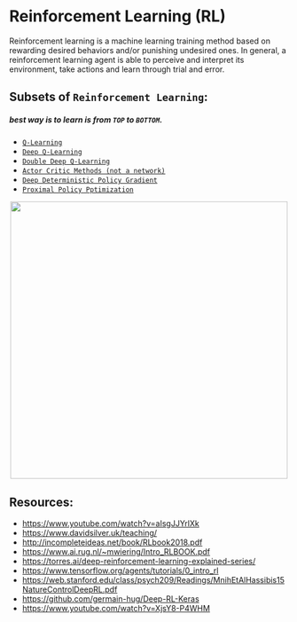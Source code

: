 # Reinforcement Learning (RL)
Reinforcement learning is a machine learning training method based on rewarding desired behaviors and/or punishing undesired ones. In general, a reinforcement learning agent is able to perceive and interpret its environment, take actions and learn through trial and error.

## Subsets of `Reinforcement Learning`:
##### best way is to learn is from `TOP` to `BOTTOM`.
+ [`Q-Learning`](./q_learning/README.md)
+ [`Deep Q-Learning`](./deep_q_learning/README.md)
+ [`Double Deep Q-Learning`](./double_deep_q_learning/README.md)
+ [`Actor Critic Methods (not a network)`](./actor_critic_methods/README.md)
+ [`Deep Deterministic Policy Gradient`](./deep_deterministic_policy_gradient/README.md)
+ [`Proximal Policy Pptimization`](./proximal_policy_optimization/README.md)

<p align="center">
    <img src="https://techvidvan.com/tutorials/wp-content/uploads/sites/2/2020/08/Reinforcement-Learning-in-ML-TV.jpg" width="500">
</p>
<!-- <p align="center">
    <img src="https://miro.medium.com/max/700/1*BsN4a2N1EDmgG19wWDd9CQ.png" width="750">
</p> -->

## Resources:
+ https://www.youtube.com/watch?v=aIsgJJYrlXk
+ https://www.davidsilver.uk/teaching/
+ http://incompleteideas.net/book/RLbook2018.pdf
+ https://www.ai.rug.nl/~mwiering/Intro_RLBOOK.pdf
+ https://torres.ai/deep-reinforcement-learning-explained-series/
+ https://www.tensorflow.org/agents/tutorials/0_intro_rl
+ https://web.stanford.edu/class/psych209/Readings/MnihEtAlHassibis15NatureControlDeepRL.pdf
+ https://github.com/germain-hug/Deep-RL-Keras
+ https://www.youtube.com/watch?v=XjsY8-P4WHM

<!-- + https://www.davidsilver.uk/teaching/
+ https://github.com/PacktPublishing/Artificial-Intelligence-By-Example
+ https://towardsdatascience.com/reinforcement-learning-101-e24b50e1d292
+ https://karpathy.github.io/2016/05/31/rl/
+ http://people.eecs.berkeley.edu/~pabbeel/nips-tutorial-policy-optimization-Schulman-Abbeel.pdf
+ https://www.youtube.com/watch?v=2pWv7GOvuf0 -->